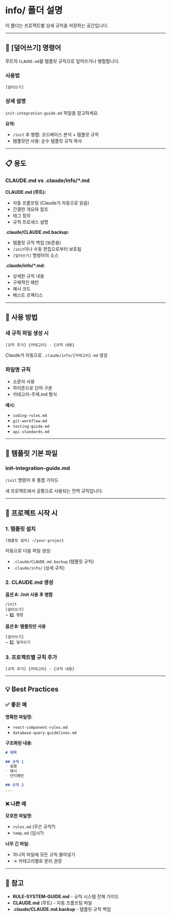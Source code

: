 # info/ 폴더 설명

이 폴더는 프로젝트별 상세 규칙을 저장하는 공간입니다.

---

## 🚀 [덮어쓰기] 명령어

루트의 `CLAUDE.md`를 템플릿 규칙으로 덮어쓰거나 병합합니다.

### 사용법

```
[덮어쓰기]
```

### 상세 설명

`init-integration-guide.md` 파일을 참고하세요.

**요약:**
- `/init` 후 병합: 코드베이스 분석 + 템플릿 규칙
- 템플릿만 사용: 순수 템플릿 규칙 복사

---

## 📋 용도

### CLAUDE.md vs .claude/info/*.md

**CLAUDE.md (루트):**
- 자동 프롬프팅 (Claude가 자동으로 읽음)
- 간결한 개요와 참조
- 태그 정의
- 규칙 프로세스 설명

**.claude/CLAUDE.md.backup:**
- 템플릿 규칙 백업 (보존용)
- `/init`이나 수동 편집으로부터 보호됨
- `[덮어쓰기]` 명령어의 소스

**.claude/info/*.md:**
- 상세한 규칙 내용
- 구체적인 패턴
- 예시 코드
- 베스트 프랙티스

---

## 🎯 사용 방법

### 새 규칙 파일 생성 시

```
[규칙 추가] {카테고리} - {규칙 내용}
```

Claude가 자동으로 `.claude/info/{카테고리}.md` 생성

### 파일명 규칙

- 소문자 사용
- 하이픈으로 단어 구분
- 카테고리-주제.md 형식

**예시:**
- `coding-rules.md`
- `git-workflow.md`
- `testing-guide.md`
- `api-standards.md`

---

## 📁 템플릿 기본 파일

### init-integration-guide.md
`/init` 명령어 후 통합 가이드

새 프로젝트에서 공통으로 사용되는 전역 규칙입니다.

---

## 🔄 프로젝트 시작 시

### 1. 템플릿 설치

```
[템플릿 설치] ~/your-project
```

자동으로 다음 파일 생성:
- `.claude/CLAUDE.md.backup` (템플릿 규칙)
- `.claude/info/` (상세 규칙)

### 2. CLAUDE.md 생성

**옵션 A: /init 사용 후 병합**
```
/init
[덮어쓰기]
→ 2️⃣ 병합
```

**옵션 B: 템플릿만 사용**
```
[덮어쓰기]
→ 1️⃣ 덮어쓰기
```

### 3. 프로젝트별 규칙 추가

```
[규칙 추가] {카테고리} - {규칙 내용}
```

---

## 💡 Best Practices

### ✅ 좋은 예

**명확한 파일명:**
- `react-component-rules.md`
- `database-query-guidelines.md`

**구조화된 내용:**
```markdown
# 제목

## 규칙 1
- 설명
- 예시
- 안티패턴

## 규칙 2
...
```

### ❌ 나쁜 예

**모호한 파일명:**
- `rules.md` (무슨 규칙?)
- `temp.md` (임시?)

**너무 긴 파일:**
- 하나의 파일에 모든 규칙 몰아넣기
- → 카테고리별로 분리 권장

---

## 📌 참고

- **RULE-SYSTEM-GUIDE.md** - 규칙 시스템 전체 가이드
- **CLAUDE.md** (루트) - 자동 프롬프팅 파일
- **.claude/CLAUDE.md.backup** - 템플릿 규칙 백업
